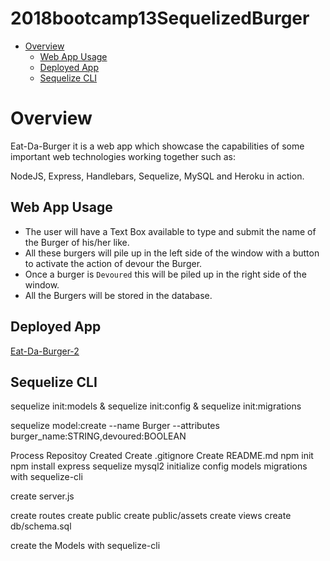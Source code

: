 # 2018bootcamp13SequelizedBurger <!-- omit in toc --> 

- [Overview](#overview)
    - [Web App Usage](#web-app-usage)
    - [Deployed App](#deployed-app)
    - [Sequelize CLI](#sequelize-cli)
# Overview

Eat-Da-Burger it is a web app which showcase the capabilities of some important web technologies working together such as:

NodeJS, Express, Handlebars, Sequelize, MySQL and Heroku in action.

## Web App Usage

* The user will have a Text Box available to type and submit the name of the Burger of his/her like.
* All these burgers will pile up in the left side of the window with a button to activate the action of devour the Burger.
* Once a burger is `Devoured` this will be piled up in the right side of the window.
* All the Burgers will be stored in the database.

## Deployed App

[Eat-Da-Burger-2](https://seiji-eat-da-burger-2.herokuapp.com/)

## Sequelize CLI
sequelize init:models & sequelize init:config & sequelize init:migrations

sequelize model:create --name Burger --attributes burger_name:STRING,devoured:BOOLEAN


Process
Repositoy Created
Create .gitignore
Create README.md
npm init
npm install express sequelize mysql2
initialize config models migrations with sequelize-cli

create server.js

create routes
create public
create public/assets
create views
create db/schema.sql

create the Models with sequelize-cli

